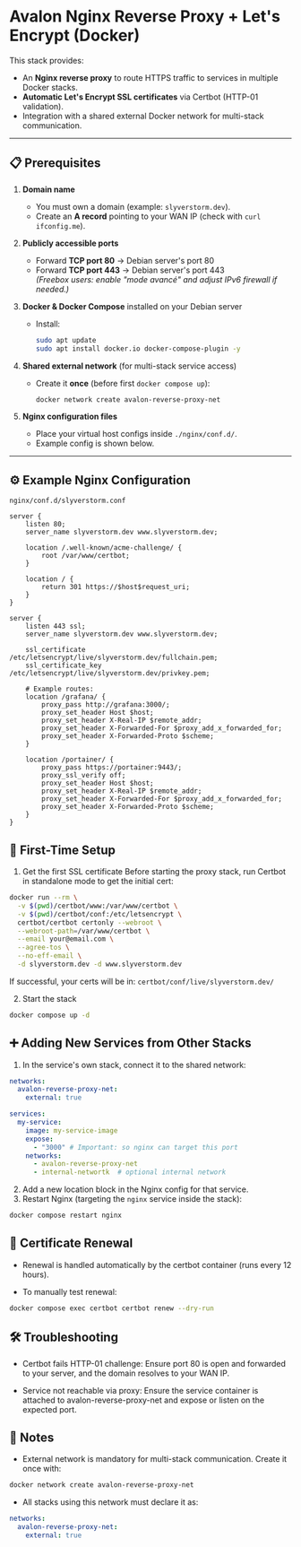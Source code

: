 # Avalon Nginx Reverse Proxy + Let's Encrypt (Docker)

This stack provides:
- An **Nginx reverse proxy** to route HTTPS traffic to services in multiple Docker stacks.
- **Automatic Let's Encrypt SSL certificates** via Certbot (HTTP-01 validation).
- Integration with a shared external Docker network for multi-stack communication.

---

## 📋 Prerequisites

1. **Domain name**  
   - You must own a domain (example: `slyverstorm.dev`).
   - Create an **A record** pointing to your WAN IP (check with `curl ifconfig.me`).

2. **Publicly accessible ports**  
   - Forward **TCP port 80** → Debian server's port 80
   - Forward **TCP port 443** → Debian server's port 443  
     *(Freebox users: enable "mode avancé" and adjust IPv6 firewall if needed.)*

3. **Docker & Docker Compose** installed on your Debian server  
   - Install:  
     ```bash
     sudo apt update
     sudo apt install docker.io docker-compose-plugin -y
     ```

4. **Shared external network** (for multi-stack service access)  
   - Create it **once** (before first `docker compose up`):  
     ```bash
     docker network create avalon-reverse-proxy-net
     ```

5. **Nginx configuration files**  
   - Place your virtual host configs inside `./nginx/conf.d/`.
   - Example config is shown below.

---

## ⚙️ Example Nginx Configuration

`nginx/conf.d/slyverstorm.conf`
```nginx
server {
    listen 80;
    server_name slyverstorm.dev www.slyverstorm.dev;

    location /.well-known/acme-challenge/ {
        root /var/www/certbot;
    }

    location / {
        return 301 https://$host$request_uri;
    }
}

server {
    listen 443 ssl;
    server_name slyverstorm.dev www.slyverstorm.dev;

    ssl_certificate /etc/letsencrypt/live/slyverstorm.dev/fullchain.pem;
    ssl_certificate_key /etc/letsencrypt/live/slyverstorm.dev/privkey.pem;

    # Example routes:
    location /grafana/ {
        proxy_pass http://grafana:3000/;
        proxy_set_header Host $host;
        proxy_set_header X-Real-IP $remote_addr;
        proxy_set_header X-Forwarded-For $proxy_add_x_forwarded_for;
        proxy_set_header X-Forwarded-Proto $scheme;
    }

    location /portainer/ {
        proxy_pass https://portainer:9443/;
        proxy_ssl_verify off;
        proxy_set_header Host $host;
        proxy_set_header X-Real-IP $remote_addr;
        proxy_set_header X-Forwarded-For $proxy_add_x_forwarded_for;
        proxy_set_header X-Forwarded-Proto $scheme;
    }
}
```

## 🚀 First-Time Setup
1. Get the first SSL certificate
Before starting the proxy stack, run Certbot in standalone mode to get the initial cert:

```bash
docker run --rm \
  -v $(pwd)/certbot/www:/var/www/certbot \
  -v $(pwd)/certbot/conf:/etc/letsencrypt \
  certbot/certbot certonly --webroot \
  --webroot-path=/var/www/certbot \
  --email your@email.com \
  --agree-tos \
  --no-eff-email \
  -d slyverstorm.dev -d www.slyverstorm.dev

```
If successful, your certs will be in: `certbot/conf/live/slyverstorm.dev/`

2. Start the stack
```bash
docker compose up -d
```

## ➕ Adding New Services from Other Stacks
1. In the service's own stack, connect it to the shared network:

```yaml
networks:
  avalon-reverse-proxy-net:
    external: true
```

```yaml
services:
  my-service:
    image: my-service-image
    expose:
      - "3000" # Important: so nginx can target this port
    networks:
      - avalon-reverse-proxy-net
      - internal-networtk  # optional internal network
```

2. Add a new location block in the Nginx config for that service.
3. Restart Nginx (targeting the `nginx` service inside the stack):
```bash
docker compose restart nginx
```

## 🔄 Certificate Renewal
- Renewal is handled automatically by the certbot container (runs every 12 hours).

- To manually test renewal:
```bash
docker compose exec certbot certbot renew --dry-run
```

## 🛠 Troubleshooting
- Certbot fails HTTP-01 challenge:
Ensure port 80 is open and forwarded to your server, and the domain resolves to your WAN IP.

- Service not reachable via proxy:
Ensure the service container is attached to avalon-reverse-proxy-net and expose or listen on the expected port.


## 📌 Notes
- External network is mandatory for multi-stack communication. Create it once with:

```bash
docker network create avalon-reverse-proxy-net
```

- All stacks using this network must declare it as:

```yaml
networks:
  avalon-reverse-proxy-net:
    external: true
```
